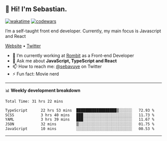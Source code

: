 ## 👋 Hi! I'm Sebastian.

[![wakatime](https://wakatime.com/badge/user/df0036c6-328a-4a39-be9b-e49417ed22a1.svg)](https://wakatime.com/@df0036c6-328a-4a39-be9b-e49417ed22a1)
[![codewars](https://www.codewars.com/users/sebavuye/badges/small)](https://www.codewars.com/users/sebavuye)

I’m a self-taught front end developer. Currently, my main focus is Javascript and React

[Website](https://sebastianvuye.be) • [Twitter](https://twitter.com/sebavuye)

- 🔭 I’m currently working at [Rombit](https://rombit.com/) as a Front-end Developer
- 💬 Ask me about **JavaScript, TypeScript and React**
- 📫 How to reach me: [@sebavuye](https://twitter.com/sebavuye) on Twitter
- ⚡ Fun fact: Movie nerd

-------

📊 **Weekly development breakdown**

<!--START_SECTION:waka-->

```txt
Total Time: 31 hrs 22 mins

TypeScript      22 hrs 53 mins  ██████████████████▒░░░░░░   72.93 %
SCSS            3 hrs 40 mins   ███░░░░░░░░░░░░░░░░░░░░░░   11.73 %
YAML            3 hrs 39 mins   ███░░░░░░░░░░░░░░░░░░░░░░   11.67 %
JSON            32 mins         ▒░░░░░░░░░░░░░░░░░░░░░░░░   01.75 %
JavaScript      10 mins         ░░░░░░░░░░░░░░░░░░░░░░░░░   00.53 %
```

<!--END_SECTION:waka-->
-------
